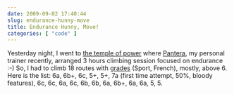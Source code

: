 ```yaml
---
date: 2009-09-02 17:40:44
slug: endurance-hunny-move
title: Endurance Hunny, Move!
categories: [ "code" ]
---
```


Yesterday night, I went to [the temple of power](http://www.castle-climbing.co.uk/) where [Pantera](http://www.flickr.com/photos/mloskot/tags/pantera), my personal trainer recently, arranged 3 hours climbing session focused on endurance :-) So, I had to climb 18 routes with [grades](http://www.rockfax.com/publications/grades.html) (Sport, French), mostly, above 6. Here is the list: 6a, 6b+, 6c, 5+, 5+, 7a (first time attempt, 50%, bloody features), 6c, 6c, 6a, 6c, 6b, 6b, 6a, 6b+, 6a, 6a, 5, 5.
